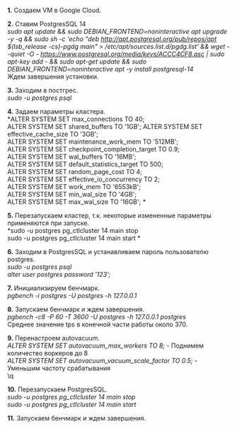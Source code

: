 **1.** Создаем VM в Google Cloud.

**2.** Ставим PostgresSQL 14  
*sudo apt update && sudo DEBIAN_FRONTEND=noninteractive apt upgrade -y -q && sudo sh -c 'echo "deb http://apt.postgresql.org/pub/repos/apt $(lsb_release -cs)-pgdg main" > /etc/apt/sources.list.d/pgdg.list' && wget --quiet -O - https://www.postgresql.org/media/keys/ACCC4CF8.asc | sudo apt-key add - && sudo apt-get update && sudo DEBIAN_FRONTEND=noninteractive apt -y install postgresql-14*  
Ждем завершения установки.

**3.** Заходим в постгрес.  
*sudo -u postgres psql*

**4.** Задаем параметры кластера.  
*ALTER SYSTEM SET max_connections TO 40;  
ALTER SYSTEM SET shared_buffers TO '1GB'; 
ALTER SYSTEM SET effective_cache_size TO '3GB';  
ALTER SYSTEM SET maintenance_work_mem TO '512MB';  
ALTER SYSTEM SET checkpoint_completion_target TO 0.9;  
ALTER SYSTEM SET wal_buffers TO '16MB';  
ALTER SYSTEM SET default_statistics_target TO 500;  
ALTER SYSTEM SET random_page_cost TO 4;  
ALTER SYSTEM SET effective_io_concurrency TO 2;  
ALTER SYSTEM SET work_mem TO '6553kB';  
ALTER SYSTEM SET min_wal_size TO '4GB';  
ALTER SYSTEM SET max_wal_size TO '16GB';  *

**5.** Перезапускаем кластер, т.к. некоторые измененные параметры применяются при запуске.  
*sudo -u postgres pg_ctlcluster 14 main stop  
sudo -u postgres pg_ctlcluster 14 main start  *

**6.** Заходим в PostgresSQL и устанавливаем пароль пользователю postgres.  
*sudo -u postgres psql  
alter user postgres password '123';*

**7.** Инициализируем бенчмарк.  
*pgbench -i postgres -U postgres -h 127.0.0.1*

**8.** Запускаем бенчмарк и ждем завершения.  
*pgbench -c8 -P 60 -T 3600 -U postgres -h 127.0.0.1 postgres*  
Среднее значение tps в конечной части работы около 370.

**9.** Перенастроем autovacuum.  
*ALTER SYSTEM SET autovacuum_max_workers TO 8;* - Поднимем количество воркеров до 8  
*ALTER SYSTEM SET autovacuum_vacuum_scale_factor TO 0.5;* - Уменьшим частоту срабатывания  
\q

**10.** Перезапускаем PostgresSQL.  
*sudo -u postgres pg_ctlcluster 14 main stop  
sudo -u postgres pg_ctlcluster 14 main start*

**11.** Запускаем бенчмарк и ждем завершения.
